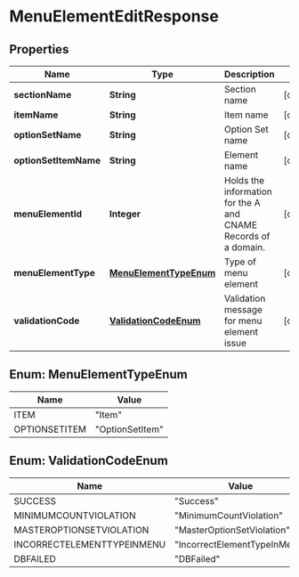
# MenuElementEditResponse

## Properties
Name | Type | Description | Notes
------------ | ------------- | ------------- | -------------
**sectionName** | **String** | Section name |  [optional]
**itemName** | **String** | Item name |  [optional]
**optionSetName** | **String** | Option Set name |  [optional]
**optionSetItemName** | **String** | Element name |  [optional]
**menuElementId** | **Integer** | Holds the information for the A and CNAME Records of a domain. |  [optional]
**menuElementType** | [**MenuElementTypeEnum**](#MenuElementTypeEnum) | Type of menu element |  [optional]
**validationCode** | [**ValidationCodeEnum**](#ValidationCodeEnum) | Validation message for menu element issue |  [optional]


<a name="MenuElementTypeEnum"></a>
## Enum: MenuElementTypeEnum
Name | Value
---- | -----
ITEM | &quot;Item&quot;
OPTIONSETITEM | &quot;OptionSetItem&quot;


<a name="ValidationCodeEnum"></a>
## Enum: ValidationCodeEnum
Name | Value
---- | -----
SUCCESS | &quot;Success&quot;
MINIMUMCOUNTVIOLATION | &quot;MinimumCountViolation&quot;
MASTEROPTIONSETVIOLATION | &quot;MasterOptionSetViolation&quot;
INCORRECTELEMENTTYPEINMENU | &quot;IncorrectElementTypeInMenu&quot;
DBFAILED | &quot;DBFailed&quot;



